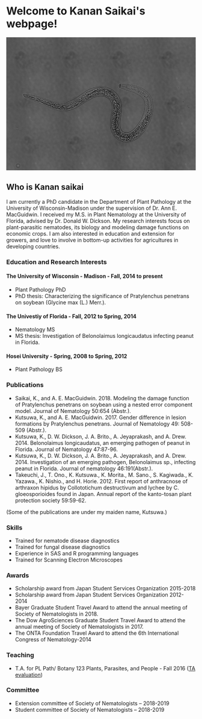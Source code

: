 
# Welcome to Kanan Saikai's webpage!

![](rln734_stiching.png)

## Who is Kanan saikai 

I am currently a PhD candidate in the Department of Plant Pathology at the University of Wisconsin-Madison under the supervision of Dr. Ann E. MacGuidwin.
I received my M.S. in Plant Nematology at the University of Florida, advised by Dr. Donald W. Dickson.
My research interests focus on plant-parasitic nematodes, its biology and modeling damage functions on economic crops. I am also interested in education and extension for growers, and love to involve in bottom-up activities for agricultures in developing countries.  


### Education and Research Interests

#### The University of Wisconsin - Madison - Fall, 2014 to present
* Plant Pathology PhD
* PhD thesis: Characterizing the significance of Pratylenchus penetrans on soybean (Glycine max (L.) Merr.).

#### The Univestiy of Florida - Fall, 2012 to Spring, 2014
* Nematology MS
* MS thesis: Investigation of Belonolaimus longicaudatus infecting peanut in Florida.

#### Hosei University - Spring, 2008 to Spring, 2012
* Plant Pathology BS


### Publications
* Saikai, K., and A. E. MacGuidwin. 2018. Modeling the damage function of Pratylenchus penetrans on soybean using a nested error component model. Journal of Nematology 50:654 (Abstr.).
* Kutsuwa, K., and A. E. MacGuidwin. 2017. Gender difference in lesion formations by Pratylenchus penetrans. Journal of Nematology 49: 508-509 (Abstr.).
* Kutsuwa, K., D. W. Dickson, J. A. Brito., A. Jeyaprakash, and A. Drew. 2014.  Belonolaimus longicaudatus, an emerging pathogen of peanut in Florida. Journal of Nematology 47:87-96.  
* Kutsuwa, K., D. W. Dickson, J. A. Brito., A. Jeyaprakash, and A. Drew. 2014. Investigation of an emerging pathogen, Belonolaimus sp., infecting peanut in Florida. Journal of nematology 46:191(Abstr.). 
* Takeuchi, J., T. Ono., K. Kutsuwa., K. Morita., M. Sano., S. Kagiwada., K. Yazawa., K. Nishio., and H. Horie. 2012. First report of anthracnose of arthraxon hipidus by Collototichum destructivum and lychee by C. gloeosporioides found in Japan. Annual report of the kanto-tosan plant protection society 59:59-62.


 (Some of the publications are under my maiden name, Kutsuwa.)


### Skills
* Trained for nematode disease diagnostics
* Trained for fungal disease diagnostics
* Experience in SAS and R programming languages
* Trained for Scanning Electron Microscopes


### Awards
* Scholarship award from Japan Student Services Organization 2015-2018 
* Scholarship award from Japan Student Services Organization 2012-2014
* Bayer Graduate Student Travel Award to attend the annual meeting of Society of Nematologists in 2018.
* The Dow AgroSciences Graduate Student Travel Award to attend the annual meeting of Society of Nematologists in 2017.
* The ONTA Foundation Travel Award to attend the 6th International Congress of Nematology-2014


### Teaching
* T.A. for PL Path/ Botany 123 Plants, Parasites, and People - Fall 2016
([TA evaluation](./PP123_evaluation_ksaikai.pdf))


### Committee
* Extension committee of Society of Nematologists – 2018-2019
* Student committee of Society of Nematologists – 2018-2019



















